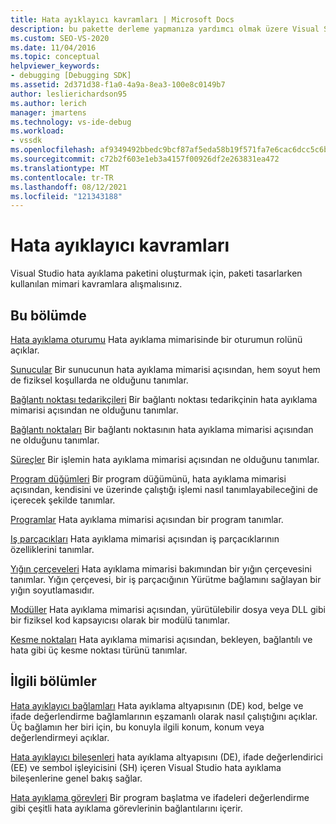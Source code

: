 ```yaml
---
title: Hata ayıklayıcı kavramları | Microsoft Docs
description: bu pakette derleme yapmanıza yardımcı olmak üzere Visual Studio hata ayıklama paketini tasarlarken kullanılan mimari kavramlar hakkında bilgi edinin.
ms.custom: SEO-VS-2020
ms.date: 11/04/2016
ms.topic: conceptual
helpviewer_keywords:
- debugging [Debugging SDK]
ms.assetid: 2d371d38-f1a0-4a9a-8ea3-100e8c0149b7
author: leslierichardson95
ms.author: lerich
manager: jmartens
ms.technology: vs-ide-debug
ms.workload:
- vssdk
ms.openlocfilehash: af9349492bbedc9bcf87af5eda58b19f571fa7e6cac6dcc5c6b89f05ce42ca9e
ms.sourcegitcommit: c72b2f603e1eb3a4157f00926df2e263831ea472
ms.translationtype: MT
ms.contentlocale: tr-TR
ms.lasthandoff: 08/12/2021
ms.locfileid: "121343188"
---
```

# <a name="debugger-concepts"></a>Hata ayıklayıcı kavramları
Visual Studio hata ayıklama paketini oluşturmak için, paketi tasarlarken kullanılan mimari kavramlara alışmalısınız.

## <a name="in-this-section"></a>Bu bölümde
 [Hata ayıklama oturumu](../../extensibility/debugger/debug-session.md) Hata ayıklama mimarisinde bir oturumun rolünü açıklar.

 [Sunucular](../../extensibility/debugger/servers-visual-studio-sdk.md) Bir sunucunun hata ayıklama mimarisi açısından, hem soyut hem de fiziksel koşullarda ne olduğunu tanımlar.

 [Bağlantı noktası tedarikçileri](../../extensibility/debugger/port-suppliers.md) Bir bağlantı noktası tedarikçinin hata ayıklama mimarisi açısından ne olduğunu tanımlar.

 [Bağlantı noktaları](../../extensibility/debugger/ports.md) Bir bağlantı noktasının hata ayıklama mimarisi açısından ne olduğunu tanımlar.

 [Süreçler](../../extensibility/debugger/processes.md) Bir işlemin hata ayıklama mimarisi açısından ne olduğunu tanımlar.

 [Program düğümleri](../../extensibility/debugger/program-nodes.md) Bir program düğümünü, hata ayıklama mimarisi açısından, kendisini ve üzerinde çalıştığı işlemi nasıl tanımlayabileceğini de içerecek şekilde tanımlar.

 [Programlar](../../extensibility/debugger/programs.md) Hata ayıklama mimarisi açısından bir program tanımlar.

 [Iş parçacıkları](../../extensibility/debugger/threads.md) Hata ayıklama mimarisi açısından iş parçacıklarının özelliklerini tanımlar.

 [Yığın çerçeveleri](../../extensibility/debugger/stack-frames.md) Hata ayıklama mimarisi bakımından bir yığın çerçevesini tanımlar. Yığın çerçevesi, bir iş parçacığının Yürütme bağlamını sağlayan bir yığın soyutlamasıdır.

 [Modüller](../../extensibility/debugger/modules.md) Hata ayıklama mimarisi açısından, yürütülebilir dosya veya DLL gibi bir fiziksel kod kapsayıcısı olarak bir modülü tanımlar.

 [Kesme noktaları](../../extensibility/debugger/breakpoints-visual-studio-sdk.md) Hata ayıklama mimarisi açısından, bekleyen, bağlantılı ve hata gibi üç kesme noktası türünü tanımlar.

## <a name="related-sections"></a>İlgili bölümler
 [Hata ayıklayıcı bağlamları](../../extensibility/debugger/debugger-contexts.md) Hata ayıklama altyapısının (DE) kod, belge ve ifade değerlendirme bağlamlarının eşzamanlı olarak nasıl çalıştığını açıklar. Üç bağlamın her biri için, bu konuyla ilgili konum, konum veya değerlendirmeyi açıklar.

 [Hata ayıklayıcı bileşenleri](../../extensibility/debugger/debugger-components.md) hata ayıklama altyapısını (DE), ifade değerlendirici (EE) ve sembol işleyicisini (SH) içeren Visual Studio hata ayıklama bileşenlerine genel bakış sağlar.

 [Hata ayıklama görevleri](../../extensibility/debugger/debugging-tasks.md) Bir program başlatma ve ifadeleri değerlendirme gibi çeşitli hata ayıklama görevlerinin bağlantılarını içerir.
